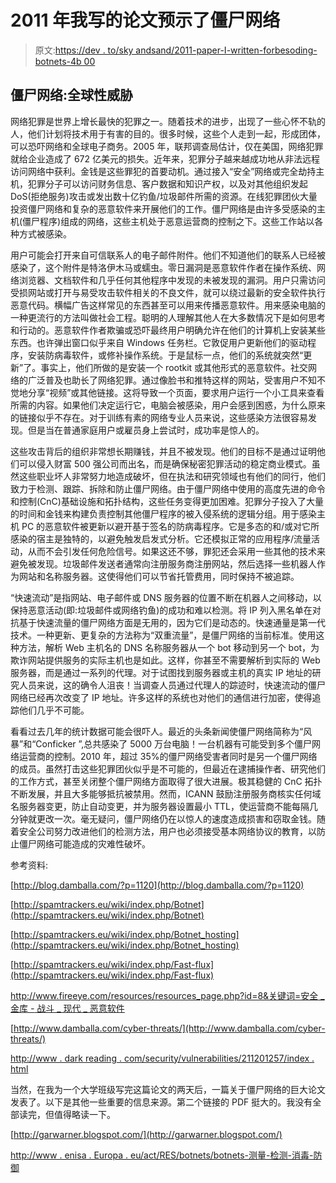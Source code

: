 # 2011 年我写的论文预示了僵尸网络

> 原文:[https://dev . to/sky andsand/2011-paper-I-written-forbesoding-botnets-4b 00](https://dev.to/skyandsand/2011-paper-i-wrote-foreshadowing-botnets-4b00)

## [](#botnets-a-global-threat)僵尸网络:全球性威胁

网络犯罪是世界上增长最快的犯罪之一。随着技术的进步，出现了一些心怀不轨的人，他们计划将技术用于有害的目的。很多时候，这些个人走到一起，形成团体，可以恐吓网络和全球电子商务。2005 年，联邦调查局估计，仅在美国，网络犯罪就给企业造成了 672 亿美元的损失。近年来，犯罪分子越来越成功地从非法远程访问网络中获利。金钱是这些罪犯的首要动机。通过接入“安全”网络或完全劫持主机，犯罪分子可以访问财务信息、客户数据和知识产权，以及对其他组织发起 DoS(拒绝服务)攻击或发出数十亿钓鱼/垃圾邮件所需的资源。在线犯罪团伙大量投资僵尸网络和复杂的恶意软件来开展他们的工作。僵尸网络是由许多受感染的主机(僵尸程序)组成的网络，这些主机处于恶意运营商的控制之下。这些工作站以各种方式被感染。

用户可能会打开来自可信联系人的电子邮件附件。他们不知道他们的联系人已经被感染了，这个附件是特洛伊木马或蠕虫。零日漏洞是恶意软件作者在操作系统、网络浏览器、文档软件和几乎任何其他程序中发现的未被发现的漏洞。用户只需访问受损网站或打开与易受攻击软件相关的不良文件，就可以绕过最新的安全软件执行恶意代码。横幅广告这样常见的东西甚至可以用来传播恶意软件。用来感染电脑的一种更流行的方法叫做社会工程。聪明的人理解其他人在大多数情况下是如何思考和行动的。恶意软件作者欺骗或恐吓最终用户明确允许在他们的计算机上安装某些东西。也许弹出窗口似乎来自 Windows 任务栏。它敦促用户更新他们的驱动程序，安装防病毒软件，或修补操作系统。于是鼠标一点，他们的系统就突然“更新”了。事实上，他们所做的是安装一个 rootkit 或其他形式的恶意软件。社交网络的广泛普及也助长了网络犯罪。通过像脸书和推特这样的网站，受害用户不知不觉地分享“视频”或其他链接。这将导致一个页面，要求用户运行一个小工具来查看所需的内容。如果他们决定运行它，电脑会被感染，用户会感到困惑，为什么原来的链接似乎不存在。对于训练有素的网络专业人员来说，这些感染方法很容易发现。但是当在普通家庭用户或雇员身上尝试时，成功率是惊人的。

这些攻击背后的组织非常想长期赚钱，并且不被发现。他们的目标不是通过证明他们可以侵入财富 500 强公司而出名，而是确保秘密犯罪活动的稳定商业模式。虽然这些职业坏人非常努力地造成破坏，但在执法和研究领域也有他们的同行，他们致力于检测、跟踪、拆除和防止僵尸网络。由于僵尸网络中使用的高度先进的命令和控制(CnC)基础设施和拓扑结构，这些任务变得更加困难。犯罪分子投入了大量的时间和金钱来构建负责控制其他僵尸程序的被入侵系统的逻辑分组。用于感染主机 PC 的恶意软件被更新以避开基于签名的防病毒程序。它是多态的和/或对它所感染的宿主是独特的，以避免触发启发式分析。它还模拟正常的应用程序/流量活动，从而不会引发任何危险信号。如果这还不够，罪犯还会采用一些其他的技术来避免被发现。垃圾邮件发送者通常向注册服务商注册网站，然后选择一些机器人作为网站和名称服务器。这使得他们可以节省托管费用，同时保持不被追踪。

“快速流动”是指网站、电子邮件或 DNS 服务器的位置不断在机器人之间移动，以保持恶意活动(即:垃圾邮件或网络钓鱼)的成功和难以检测。将 IP 列入黑名单在对抗基于快速流量的僵尸网络方面是无用的，因为它们是动态的。快速通量是第一代技术。一种更新、更复杂的方法称为“双重流量”，是僵尸网络的当前标准。使用这种方法，解析 Web 主机名的 DNS 名称服务器从一个 bot 移动到另一个 bot，为欺诈网站提供服务的实际主机也是如此。这样，你甚至不需要解析到实际的 Web 服务器，而是通过一系列的代理。对于试图找到服务器或主机的真实 IP 地址的研究人员来说，这的确令人沮丧！当调查人员通过代理人的踪迹时，快速流动的僵尸网络已经再次改变了 IP 地址。许多这样的系统也对他们的通信进行加密，使得追踪他们几乎不可能。

看看过去几年的统计数据可能会很吓人。最近的头条新闻使僵尸网络简称为“风暴”和“Conficker ”,总共感染了 5000 万台电脑！一台机器有可能受到多个僵尸网络运营商的控制。2010 年，超过 35%的僵尸网络受害者同时是另一个僵尸网络的成员。虽然打击这些犯罪团伙似乎是不可能的，但最近在逮捕操作者、研究他们的工作方式，甚至关闭整个僵尸网络方面取得了很大进展。极其稳健的 CnC 拓扑不断发展，并且大多能够抵抗被禁用。然而，ICANN 鼓励注册服务商核实任何域名服务器变更，防止自动变更，并为服务器设置最小 TTL，使运营商不能每隔几分钟就更改一次。毫无疑问，僵尸网络仍在以惊人的速度造成损害和窃取金钱。随着安全公司努力改进他们的检测方法，用户也必须接受基本网络协议的教育，以防止僵尸网络可能造成的灾难性破坏。

参考资料:

[http://blog.damballa.com/?p=1120](http://blog.damballa.com/?p=1120)

[http://spamtrackers.eu/wiki/index.php/Botnet](http://spamtrackers.eu/wiki/index.php/Botnet)

[http://spamtrackers.eu/wiki/index.php/Botnet_hosting](http://spamtrackers.eu/wiki/index.php/Botnet_hosting)

[http://spamtrackers.eu/wiki/index.php/Fast-flux](http://spamtrackers.eu/wiki/index.php/Fast-flux)

[http://www.fireeye.com/resources/resources_page.php?id=8&关键词=安全 _ 金库 _-_ 战斗 _ 现代 _ 恶意软件](http://www.fireeye.com/resources/resources_page.php?id=8&keywords=Security_Vault_-_Battling_Modern_Malware)

[http://www.damballa.com/cyber-threats/](http://www.damballa.com/cyber-threats/)

[http://www . dark reading . com/security/vulnerabilities/211201257/index . html](http://www.darkreading.com/security/vulnerabilities/211201257/index.html)

当然，在我为一个大学班级写完这篇论文的两天后，一篇关于僵尸网络的巨大论文发表了。以下是其他一些重要的信息来源。第二个链接的 PDF 挺大的。我没有全部读完，但值得略读一下。

[http://garwarner.blogspot.com/](http://garwarner.blogspot.com/)

[http://www . enisa . Europa . eu/act/RES/botnets/botnets-测量-检测-消毒-防御](http://www.enisa.europa.eu/act/res/botnets/botnets-measurement-detection-disinfection-and-defence)